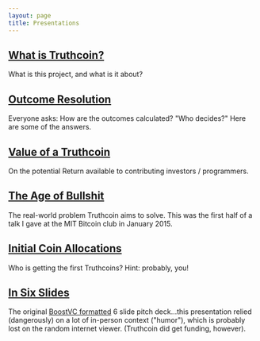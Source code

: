 ```yaml
---
layout: page
title: Presentations
---
```





## [What is Truthcoin?](what-is-truthcoin.pdf)

What is this project, and what is it about?


## [Outcome Resolution](truthcoin-outcomes.pdf)

Everyone asks: How are the outcomes calculated? "Who decides?" Here are some of the answers.


## [Value of a Truthcoin](truthcoin-valuable.pdf)

On the potential Return available to contributing investors / programmers.

## [The Age of Bullshit](info-problems.pdf)

The real-world problem Truthcoin aims to solve. This was the first half of a talk I gave at the MIT Bitcoin club in January 2015.


## [Initial Coin Allocations](initial-coin-allocations.pdf)

Who is getting the first Truthcoins? Hint: probably, you!

## [In Six Slides](six-slide-sprint.pdf)

The original [BoostVC formatted](https://medium.com/boost-vc/5-rules-for-the-pitch-deck-d7c7bbc3185d) 6 slide pitch deck...this  presentation relied (dangerously) on a lot of in-person context ("humor"), which is probably lost on the random internet viewer. (Truthcoin did get funding, however).